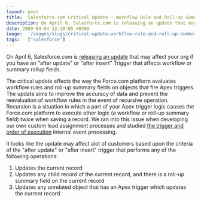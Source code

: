 ```yaml
---
layout: post
title:  Salesforce.com Critical Update - Workflow Rule and Roll-Up Summary Field Evaluations Up
description: On April 6, Salesforce.com is releasing an update that may affect your org if you have an after update or after insert Trigger that affects workflow or summary rollup fields. The critical update affects the way the Force.com platform evaluates workflow rules and roll-up summary fields on objects that fire Apex triggers. The update aims to improve the accuracy of data and prevent the reevaluation of workflow rules in the event of recursive operation. Recursion is a situation in which a part of yo
date: 2009-04-04 12:10:05 +0300
image:  '/images/slugs/critical-update-workflow-rule-and-roll-up-summary-field-evaluations.jpg'
tags:   ["salesforce"]
---
```

<p>On April 6, Salesforce.com is <a href="http://blog.sforce.com/sforce/2009/04/critical-update-workflow-rule-and-rollup-summary-field-evaluations-update.html" target="_blank">releasing an update</a> that may affect your org if you have an "after update" or "after insert" Trigger that affects workflow or summary rollup fields.</p>
<p>The critical update affects the way the Force.com platform evaluates workflow rules and roll-up summary fields on objects that fire Apex triggers. The update aims to improve the accuracy of data and prevent the reevaluation of workflow rules in the event of recursive operation. Recursion is a situation in which a part of your Apex trigger logic causes the Force.com platform to execute other logic (a workflow or roll-up summary field) twice when saving a record. We ran into this issue when developing our own custom lead assignment processes and studied <a href="/2009/03/06/triggers-and-order-of-execution/" target="_blank">the trigger and order of execution</a> internal event processing.</p>
<p>It looks like the update may affect alot of customers based upon the criteria of the "after update" or "after insert" trigger that performs any of the following operations:</p>
<ol>
 <li>Updates the current record</li>
 <li>Updates any child record of the current record, and there is a roll-up summary field on the current record</li>
 <li>Updates any unrelated object that has an Apex trigger which updates the current record</li>
</ol>
